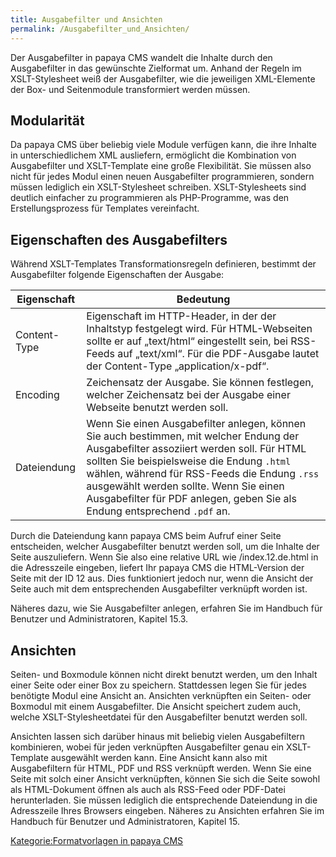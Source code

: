 ```yaml
---
title: Ausgabefilter und Ansichten
permalink: /Ausgabefilter_und_Ansichten/
---
```


Der Ausgabefilter in papaya CMS wandelt die Inhalte durch den Ausgabefilter in das gewünschte Zielformat um. Anhand der Regeln im XSLT-Stylesheet weiß der Ausgabefilter, wie die jeweiligen XML-Elemente der Box- und Seitenmodule transformiert werden müssen.

Modularität
-----------

Da papaya CMS über beliebig viele Module verfügen kann, die ihre Inhalte in unterschiedlichem XML ausliefern, ermöglicht die Kombination von Ausgabefilter und XSLT-Template eine große Flexibilität. Sie müssen also nicht für jedes Modul einen neuen Ausgabefilter programmieren, sondern müssen lediglich ein XSLT-Stylesheet schreiben. XSLT-Stylesheets sind deutlich einfacher zu programmieren als PHP-Programme, was den Erstellungsprozess für Templates vereinfacht.

Eigenschaften des Ausgabefilters
--------------------------------

Während XSLT-Templates Transformationsregeln definieren, bestimmt der Ausgabefilter folgende Eigenschaften der Ausgabe:

|Eigenschaft|Bedeutung|
|-----------|---------|
|Content-Type|Eigenschaft im HTTP-Header, in der der Inhaltstyp festgelegt wird. Für HTML-Webseiten sollte er auf „text/html“ eingestellt sein, bei RSS-Feeds auf „text/xml“. Für die PDF-Ausgabe lautet der Content-Type „application/x-pdf“.|
|Encoding|Zeichensatz der Ausgabe. Sie können festlegen, welcher Zeichensatz bei der Ausgabe einer Webseite benutzt werden soll.|
|Dateiendung|Wenn Sie einen Ausgabefilter anlegen, können Sie auch bestimmen, mit welcher Endung der Ausgabefilter assoziiert werden soll. Für HTML sollten Sie beispielsweise die Endung `.html` wählen, während für RSS-Feeds die Endung `.rss` ausgewählt werden sollte. Wenn Sie einen Ausgabefilter für PDF anlegen, geben Sie als Endung entsprechend `.pdf` an.|

Durch die Dateiendung kann papaya CMS beim Aufruf einer Seite entscheiden, welcher Ausgabefilter benutzt werden soll, um die Inhalte der Seite auszuliefern. Wenn Sie also eine relative URL wie /index.12.de.html in die Adresszeile eingeben, liefert Ihr papaya CMS die HTML-Version der Seite mit der ID 12 aus. Dies funktioniert jedoch nur, wenn die Ansicht der Seite auch mit dem entsprechenden Ausgabefilter verknüpft worden ist.

Näheres dazu, wie Sie Ausgabefilter anlegen, erfahren Sie im Handbuch für Benutzer und Administratoren, Kapitel 15.3.

Ansichten
---------

Seiten- und Boxmodule können nicht direkt benutzt werden, um den Inhalt einer Seite oder einer Box zu speichern. Stattdessen legen Sie für jedes benötigte Modul eine Ansicht an. Ansichten verknüpften ein Seiten- oder Boxmodul mit einem Ausgabefilter. Die Ansicht speichert zudem auch, welche XSLT-Stylesheetdatei für den Ausgabefilter benutzt werden soll.

Ansichten lassen sich darüber hinaus mit beliebig vielen Ausgabefiltern kombinieren, wobei für jeden verknüpften Ausgabefilter genau ein XSLT-Template ausgewählt werden kann. Eine Ansicht kann also mit Ausgabefiltern für HTML, PDF und RSS verknüpft werden. Wenn Sie eine Seite mit solch einer Ansicht verknüpften, können Sie sich die Seite sowohl als HTML-Dokument öffnen als auch als RSS-Feed oder PDF-Datei herunterladen. Sie müssen lediglich die entsprechende Dateiendung in die Adresszeile Ihres Browsers eingeben. Näheres zu Ansichten erfahren Sie im Handbuch für Benutzer und Administratoren, Kapitel 15.

[Kategorie:Formatvorlagen in papaya CMS](export_de/Kategorie:Formatvorlagen_in_papaya_CMS )